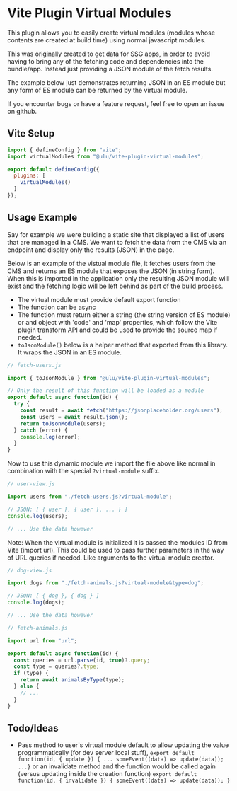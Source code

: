 # Vite Plugin Virtual Modules

This plugin allows you to easily create virtual modules (modules whose contents are created at build time) using normal javascript modules. 

This was originally created to get data for SSG apps, in order to avoid having to bring any of the fetching code and dependencies into the bundle/app. Instead just providing a JSON module of the fetch results. 

The example below just demonstrates returning JSON in an ES module but any form of ES module can be returned by the virtual module. 

If you encounter bugs or have a feature request, feel free to open an issue on github.

## Vite Setup

```js
import { defineConfig } from "vite";
import virtualModules from "@ulu/vite-plugin-virtual-modules";

export default defineConfig({
  plugins: [
    virtualModules()
  ]
});

```

## Usage Example

Say for example we were building a static site that displayed a list of users that are managed in a CMS. We want to fetch the data from the CMS via an endpoint and display only the results (JSON) in the page. 

Below is an example of the vistual module file, it fetches users from the CMS and returns an ES module that exposes the JSON (in string form). When this is imported in the application only the resulting JSON module will exist and the fetching logic will be left behind as part of the build process.

- The virtual module must provide default export function
- The function can be async
- The function must return either a string (the string version of ES module) or and object with 'code' and 'map' properties, which follow the Vite plugin transform API and could be used to provide the source map if needed.
- `toJsonModule()` below is a helper method that exported from this library. It wraps the JSON in an ES module.

```js
// fetch-users.js

import { toJsonModule } from "@ulu/vite-plugin-virtual-modules";

// Only the result of this function will be loaded as a module
export default async function(id) {
  try {
    const result = await fetch("https://jsonplaceholder.org/users");
    const users = await result.json();
    return toJsonModule(users);
  } catch (error) {
    console.log(error);
  }
}
```

Now to use this dynamic module we import the file above like normal in combination with the special `?virtual-module` suffix.

```js
// user-view.js

import users from "./fetch-users.js?virtual-module";

// JSON: [ { user }, { user }, ... } ]
console.log(users); 

// ... Use the data however

```

Note: When the virtual module is initialized it is passed the modules ID from Vite (import url). This could be used to pass further parameters in the way of URL queries if needed. Like arguments to the virtual module creator.

```js
// dog-view.js

import dogs from "./fetch-animals.js?virtual-module&type=dog";

// JSON: [ { dog }, { dog } ]
console.log(dogs); 

// ... Use the data however
```


```js
// fetch-animals.js

import url from "url";

export default async function(id) {
  const queries = url.parse(id, true)?.query;
  const type = queries?.type;
  if (type) {
    return await animalsByType(type);
  } else {
    // ...
  }
}
```

## Todo/Ideas

- Pass method to user's virtual module default to allow updating the value programmatically (for dev server local stuff), `export default function(id, { update }) { ... someEvent((data) => update(data)); ...}` or an invalidate method and the function would be called again (versus updating inside the creation function) `export default function(id, { invalidate }) { someEvent((data) => update(data)); }`

